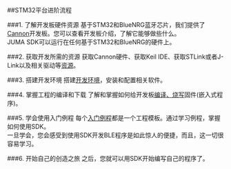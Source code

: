 ##STM32平台进阶流程

###1. 了解开发板硬件资源
基于STM32和BlueNRG蓝牙芯片，我们提供了[Cannon](./cannon_resource/)开发板。您可以查看开发板介绍，了解它能够做些什么。  
JUMA SDK可以运行在任何基于STM32和BlueNRG的硬件上。  

###2. 获取开发所需的资源
获取Cannon硬件、获取Keil IDE、获取STLink或者J-Link以及相关驱动等[资源](./cannon_first/)。

###3. 搭建开发环境
搭建[开发环境](./cannon_env/)，安装和配置相关软件。

###4. 掌握工程的编译和下载
了解和掌握如何给开发板[编译、烧写](./cannon_burn/)固件(嵌入式程序)。

###5. 学会使用入门例程
每个[入门例程](./cannon_lesson_sensor/)都是一个工程模板。通过学习例程，掌握如何使用SDK。  
一旦学会，您会感受到使用SDK开发BLE程序是如此惊人的便捷，而且，这一切很容易学习。

###6. 开始自己的创造之旅
之后，您就可以用SDK开始编写自己的程序了。